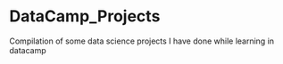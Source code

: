 # DataCamp_Projects
Compilation of some data science projects I have done while learning in datacamp
